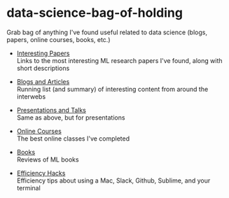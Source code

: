# data-science-bag-of-holding
Grab bag of anything I've found useful related to data science (blogs, papers, online courses, books, etc.)

- [Interesting Papers](paper_summaries.md)  
  Links to the most interesting ML research papers I've found, along with short descriptions

- [Blogs and Articles](blog_summaries.md)  
  Running list (and summary) of interesting content from around the interwebs

- [Presentations and Talks](presentation_summaries.md)  
  Same as above, but for presentations

- [Online Courses](online_class_reviews.md)  
  The best online classes I've completed

- [Books](book_reviews.md)  
  Reviews of ML books

- [Efficiency Hacks](efficiency_hacks.md)  
  Efficiency tips about using a Mac, Slack, Github, Sublime, and your terminal
